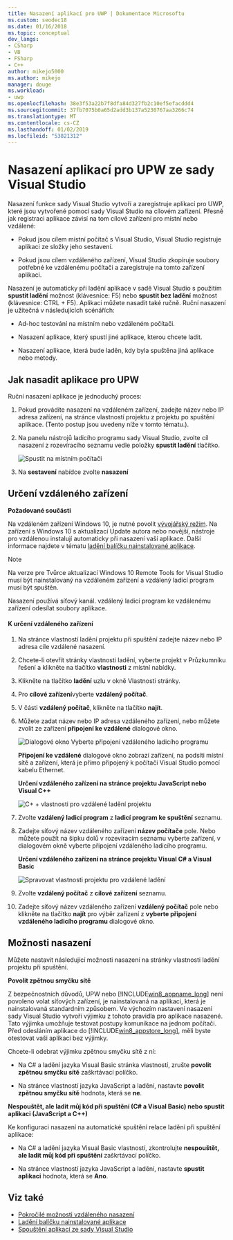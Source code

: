 ```yaml
---
title: Nasazení aplikací pro UWP | Dokumentace Microsoftu
ms.custom: seodec18
ms.date: 01/16/2018
ms.topic: conceptual
dev_langs:
- CSharp
- VB
- FSharp
- C++
author: mikejo5000
ms.author: mikejo
manager: douge
ms.workload:
- uwp
ms.openlocfilehash: 38e3f53a22b7f8dfa84d327fb2c10ef5efacddd4
ms.sourcegitcommit: 37fb7075b0a65d2add3b137a5230767aa3266c74
ms.translationtype: MT
ms.contentlocale: cs-CZ
ms.lasthandoff: 01/02/2019
ms.locfileid: "53821312"
---
```

# <a name="deploy-uwp-apps-from-visual-studio"></a>Nasazení aplikací pro UPW ze sady Visual Studio

Nasazení funkce sady Visual Studio vytvoří a zaregistruje aplikací pro UWP, které jsou vytvořené pomocí sady Visual Studio na cílovém zařízení. Přesně jak registraci aplikace závisí na tom cílové zařízení pro místní nebo vzdálené:

- Pokud jsou cílem místní počítač s Visual Studio, Visual Studio registruje aplikaci ze složky jeho sestavení.

- Pokud jsou cílem vzdáleného zařízení, Visual Studio zkopíruje soubory potřebné ke vzdálenému počítači a zaregistruje na tomto zařízení aplikaci.

Nasazení je automaticky při ladění aplikace v sadě Visual Studio s použitím **spustit ladění** možnost (klávesnice: F5) nebo **spustit bez ladění** možnost (klávesnice: CTRL + F5). Aplikaci můžete nasadit také ručně. Ruční nasazení je užitečná v následujících scénářích:

- Ad-hoc testování na místním nebo vzdáleném počítači.

- Nasazení aplikace, který spustí jiné aplikace, kterou chcete ladit.

- Nasazení aplikace, která bude laděn, kdy byla spuštěna jiná aplikace nebo metody.

##  <a name="BKMK_How_to_deploy_a_Windows_Store_app"></a> Jak nasadit aplikace pro UPW
 Ruční nasazení aplikace je jednoduchý proces:

1.  Pokud provádíte nasazení na vzdáleném zařízení, zadejte název nebo IP adresa zařízení, na stránce vlastností projektu z projektu po spuštění aplikace. (Tento postup jsou uvedeny níže v tomto tématu.).

2.  Na panelu nástrojů ladicího programu sady Visual Studio, zvolte cíl nasazení z rozevíracího seznamu vedle položky **spustit ladění** tlačítko.

     ![Spustit na místním počítači](../debugger/media/vsrun_f5_local.png "VSRUN_F5_Local")

3.  Na **sestavení** nabídce zvolte **nasazení**

##  <a name="BKMK_How_to_specify_a_remote_device"></a> Určení vzdáleného zařízení

**Požadované součásti**

Na vzdáleném zařízení Windows 10, je nutné povolit [vývojářský režim](/windows/uwp/get-started/enable-your-device-for-development). Na zařízení s Windows 10 s aktualizací Update autora nebo novější, nástroje pro vzdálenou instalují automaticky při nasazení vaší aplikace. Další informace najdete v tématu [ladění balíčku nainstalované aplikace](../debugger/debug-installed-app-package.md).

> [!NOTE]
> Na verze pre Tvůrce aktualizací Windows 10 Remote Tools for Visual Studio musí být nainstalovaný na vzdáleném zařízení a vzdálený ladicí program musí být spuštěn.

Nasazení používá síťový kanál. vzdálený ladicí program ke vzdálenému zařízení odesílat soubory aplikace.

#### <a name="to-specify-a-remote-device"></a>K určení vzdáleného zařízení

1. Na stránce vlastností ladění projektu při spuštění zadejte název nebo IP adresa cíle vzdálené nasazení.

2. Chcete-li otevřít stránky vlastnosti ladění, vyberte projekt v Průzkumníku řešení a klikněte na tlačítko **vlastnosti** z místní nabídky.

3. Klikněte na tlačítko **ladění** uzlu v okně Vlastnosti stránky.

4. Pro **cílové zařízení**vyberte **vzdálený počítač**.

5. V části **vzdálený počítač**, klikněte na tlačítko **najít**.

6. Můžete zadat název nebo IP adresa vzdáleného zařízení, nebo můžete zvolit ze zařízení **připojení ke vzdálené** dialogové okno.

    ![Dialogové okno Vyberte připojení vzdáleného ladicího programu](../debugger/media/vsrun_selectremotedebuggerdlg.png "VSRUN_SelectRemoteDebuggerDlg")

    **Připojení ke vzdálené** dialogové okno zobrazí zařízení, na podsíti místní sítě a zařízení, která je přímo připojený k počítači Visual Studio pomocí kabelu Ethernet.

   **Určení vzdáleného zařízení na stránce projektu JavaScript nebo Visual C++**

   ![C&#43; &#43; vlastnosti pro vzdálené ladění projektu](../debugger/media/vsrun_cpp_projprop_remote.png "VSRUN_CPP_ProjProp_Remote")

7. Zvolte **vzdálený ladicí program** z **ladicí program ke spuštění** seznamu.

8. Zadejte síťový název vzdáleného zařízení **název počítače** pole. Nebo můžete použít na šipku dolů v rozevíracím seznamu vyberte zařízení, v dialogovém okně vyberte připojení vzdáleného ladicího programu.

   **Určení vzdáleného zařízení na stránce projektu Visual C# a Visual Basic**

   ![Spravovat vlastnosti projektu pro vzdálené ladění](../debugger/media/vsrun_managed_projprop_remote.png "VSRUN_Managed_ProjProp_Remote")

9. Zvolte **vzdálený počítač** z **cílové zařízení** seznamu.

10. Zadejte síťový název vzdáleného zařízení **vzdálený počítač** pole nebo klikněte na tlačítko **najít** pro výběr zařízení z **vyberte připojení vzdáleného ladicího programu** dialogové okno.

##  <a name="BKMK_Deployment_options"></a> Možnosti nasazení

Můžete nastavit následující možnosti nasazení na stránky vlastnosti ladění projektu při spuštění.

**Povolit zpětnou smyčku sítě**

Z bezpečnostních důvodů, UPW nebo [!INCLUDE[win8_appname_long](../debugger/includes/win8_appname_long_md.md)] není povoleno volat síťových zařízení, je nainstalovaná na aplikaci, která je nainstalovaná standardním způsobem. Ve výchozím nastavení nasazení sady Visual Studio vytvoří výjimku z tohoto pravidla pro aplikace nasazené. Tato výjimka umožňuje testovat postupy komunikace na jednom počítači. Před odesláním aplikace do [!INCLUDE[win8_appstore_long](../debugger/includes/win8_appstore_long_md.md)], měli byste otestovat vaši aplikaci bez výjimky.

Chcete-li odebrat výjimku zpětnou smyčku sítě z ní:

- Na C# a ladění jazyka Visual Basic stránka vlastností, zrušte **povolit zpětnou smyčku sítě** zaškrtávací políčko.

- Na stránce vlastností jazyka JavaScript a ladění, nastavte **povolit zpětnou smyčku sítě** hodnota, která se **ne**.

**Nespouštět, ale ladit můj kód při spuštění (C# a Visual Basic) nebo spustit aplikaci (JavaScript a C++)**

Ke konfiguraci nasazení na automatické spuštění relace ladění při spuštění aplikace:

- Na C# a ladění jazyka Visual Basic vlastností, zkontrolujte **nespouštět, ale ladit můj kód při spuštění** zaškrtávací políčko.

- Na stránce vlastností jazyka JavaScript a ladění, nastavte **spustit aplikaci** hodnota, která se **Ano**.

## <a name="see-also"></a>Viz také

- [Pokročilé možnosti vzdáleného nasazení](/windows/uwp/debug-test-perf/deploying-and-debugging-uwp-apps#advanced-remote-deployment-options)
- [Ladění balíčku nainstalované aplikace](../debugger/debug-installed-app-package.md)
- [Spouštění aplikací ze sady Visual Studio](/visualstudio/debugger/debugging-windows-store-and-windows-universal-apps)
